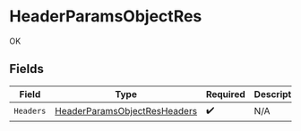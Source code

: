 # HeaderParamsObjectRes

OK


## Fields

| Field                                                                                   | Type                                                                                    | Required                                                                                | Description                                                                             |
| --------------------------------------------------------------------------------------- | --------------------------------------------------------------------------------------- | --------------------------------------------------------------------------------------- | --------------------------------------------------------------------------------------- |
| `Headers`                                                                               | [HeaderParamsObjectResHeaders](../../models/operations/headerparamsobjectresheaders.md) | :heavy_check_mark:                                                                      | N/A                                                                                     |